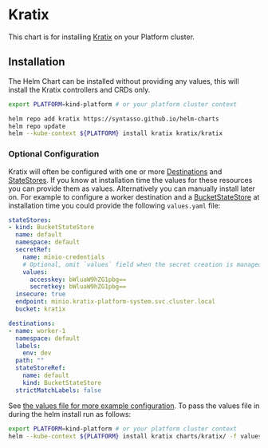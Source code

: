 # Kratix
This chart is for installing [Kratix](https://kratix.io/) on your Platform cluster.

## Installation
The Helm Chart can be installed without providing any values, this will install
the Kratix controllers and CRDs only.

```bash
export PLATFORM=kind-platform # or your platform cluster context

helm repo add kratix https://syntasso.github.io/helm-charts
helm repo update
helm --kube-context ${PLATFORM} install kratix kratix/kratix
```

### Optional Configuration
Kratix will often be configured with one or more [Destinations](https://kratix.io/docs/main/reference/destinations/intro)
and [StateStores](https://kratix.io/docs/main/reference/statestore/intro). If you
know at installation time the values for these resources you can provide
them as values. Alternatively you can manually install later on. For example to
configure a worker destination and a [BucketStateStore](https://kratix.io/docs/main/reference/statestore/bucketstatestore)
at installation time you could provide the following `values.yaml` file:

```yaml
stateStores:
- kind: BucketStateStore
  name: default
  namespace: default
  secretRef:
    name: minio-credentials
    # Optional, omit `values` field when the secret creation is managed externally
    values:
      accesskey: bWluaW9hZG1pbg==
      secretkey: bWluaW9hZG1pbg==
  insecure: true
  endpoint: minio.kratix-platform-system.svc.cluster.local
  bucket: kratix

destinations:
- name: worker-1
  namespace: default
  labels:
    env: dev
  path: ""
  stateStoreRef:
    name: default
    kind: BucketStateStore
  strictMatchLabels: false
```

See [the values file for more example configuration](./values.yaml). To pass the values file
in during the helm install run as follows:

```bash
export PLATFORM=kind-platform # or your platform cluster context
helm --kube-context ${PLATFORM} install kratix charts/kratix/ -f values.yaml
```
